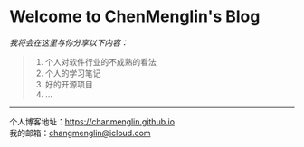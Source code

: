 # Welcome to ChenMenglin's Blog

*我将会在这里与你分享以下内容：*
> 1. 个人对软件行业的不成熟的看法
> 2. 个人的学习笔记
> 3. 好的开源项目
> 4. ...

----------------------------------

个人博客地址：<https://chanmenglin.github.io>   
我的邮箱：<changmenglin@icloud.com>
